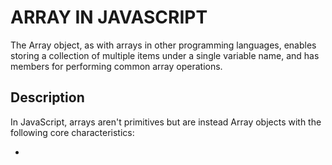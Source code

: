 # ARRAY IN JAVASCRIPT

The Array object, as with arrays in other programming languages, enables storing a collection of multiple items under a single variable name, and has members for performing common array operations.

## Description

In JavaScript, arrays aren't primitives but are instead Array objects with the following core characteristics:

-
